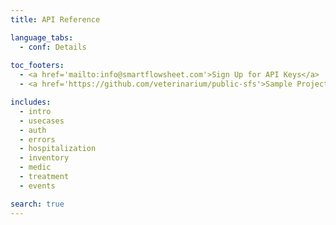```yaml
---
title: API Reference

language_tabs:
  - conf: Details
  
toc_footers:
  - <a href='mailto:info@smartflowsheet.com'>Sign Up for API Keys</a>
  - <a href='https://github.com/veterinarium/public-sfs'>Sample Project</a>

includes:
  - intro
  - usecases
  - auth
  - errors
  - hospitalization
  - inventory
  - medic
  - treatment
  - events

search: true
---
```




